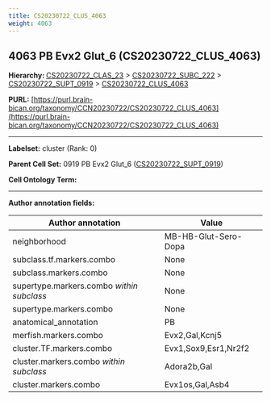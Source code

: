 ```yaml
---
title: CS20230722_CLUS_4063
weight: 4063
---
```

## 4063 PB Evx2 Glut_6 (CS20230722_CLUS_4063)
<b>Hierarchy: </b>
[CS20230722_CLAS_23](../CS20230722_CLAS_23) >
[CS20230722_SUBC_222](../CS20230722_SUBC_222) >
[CS20230722_SUPT_0919](../CS20230722_SUPT_0919) >
[CS20230722_CLUS_4063](../CS20230722_CLUS_4063)

**PURL:** [https://purl.brain-bican.org/taxonomy/CCN20230722/CS20230722_CLUS_4063](https://purl.brain-bican.org/taxonomy/CCN20230722/CS20230722_CLUS_4063)

---


**Labelset:** cluster (Rank: 0)

**Parent Cell Set:** 0919 PB Evx2 Glut_6 ([CS20230722_SUPT_0919](../CS20230722_SUPT_0919))



**Cell Ontology Term:** 

[MARKER GENES.]: #


---

[TRANSFERRED ANNOTATIONS.]: #


[AUTHOR ANNOTATION FIELDS.]: #


**Author annotation fields:**

| Author annotation | Value |
|-------------------|-------|
|neighborhood|MB-HB-Glut-Sero-Dopa|
|subclass.tf.markers.combo|None|
|subclass.markers.combo|None|
|supertype.markers.combo _within subclass_|None|
|supertype.markers.combo|None|
|anatomical_annotation|PB|
|merfish.markers.combo|Evx2,Gal,Kcnj5|
|cluster.TF.markers.combo|Evx1,Sox9,Esr1,Nr2f2|
|cluster.markers.combo _within subclass_|Adora2b,Gal|
|cluster.markers.combo|Evx1os,Gal,Asb4|
